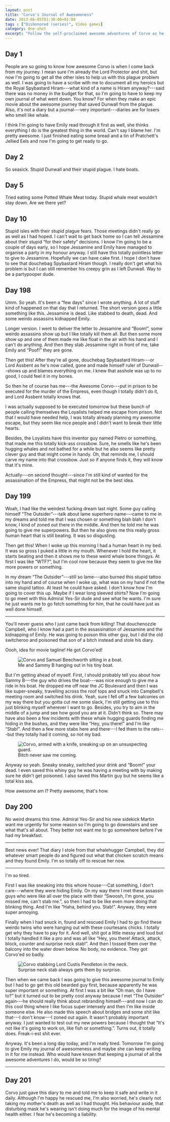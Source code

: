 ```yaml
---
layout: post
title: "Corvo's Journal of Awesomeness"
date: 2013-06-05T01:30:00+01:00
tags : ["Dishonored (series)", Video games]
category: One-shot
excerpt: "Follow the self-proclaimed awesome adventures of Corvo as he stabs his way through Dunwall, seeking revenge for those who dissed his honour in Dishonored, a stealth action adventure game originally released in 2012, that I just got to on my to-play list."
---
```

## Day 1
People are so going to know how awesome Corvo is when I come back from my journey. I mean sure I'm already the Lord Protector and shit, but now I'm going to get all the other isles to help us with this plague problem as well. I was going to have a scribe with me to document all my heroics but the Royal Spybastard Hiram---what kind of a name is Hiram anyway?---said there was no money in the budget for that, so I'm going to have to keep my own journal of what went down. You know? For when they make an epic movie about the awesome journey that saved Dunwall from the plague. Also, it's not a diary but a journal---very important---diaries are for losers who smell like whale.

I think I'm going to have Emily read through it first as well, she thinks everything I do is the greatest thing in the world. Can't say I blame her. I'm pretty awesome. I just finished eating some bread and a tin of Pratchett's Jellied Eels and now I'm going to get ready to go.

## Day 2
So seasick. Stupid Dunwall and their stupid plague. I hate boats.

## Day 5
Tried eating some Potted Whale Meat today. Stupid whale meat wouldn't stay down. Are we there yet?

## Day 10
Stupid isles with their stupid plague fears. Those meetings didn't really go as well as I had hoped. I can't wait to get back home so I can tell Jessamine about their stupid “for their safety” decisions. I know I'm going to be a couple of days early, so I hope Jessamine and Emily have managed to organise a party in my honour anyway. I still have this totally pointless letter to give to Jessamine. Hopefully we can have cake first. I hope I don't have to see that douchebag Spybastard Hiram though. I really don't get what his problem is but I can still remember his creepy grin as I left Dunwall. Way to be a partypooper dude.

## Day 198
Umm. So yeah. It's been a “few days” since I wrote anything. A lot of stuff kind of happened on that day that I returned. The short version goes a little something like this. Jessamine is dead. Like stabbed to death, dead. And some weirdo assassins kidnapped Emily.

Longer version. I went to deliver the letter to Jessamine and “Boom!”, some weirdo assassins show up but I like totally kill them all. But then some more show up and one of them made me like float in the air with his hand and I can't do anything. And then they stab Jessamine right in front of me, take Emily and “Poof!” they are gone.

Then get this! After they're all gone, douchebag Spybastard Hiram---or Lord Assbent as he's now called, gone and made himself ruler of Dunwall---shows up and blames everything on me. I knew that asshole was up to no good, I could feel it in my bones.

<p data-pullquote="Jessamine is dead. Like stabbed to death, dead."></p>

So then he of course has me---the Awesome Corvo---put in prison to be executed for the murder of the Empress, even though I totally didn't do it, and Lord Assbent totally knows that.

I was actually supposed to be executed tomorrow but these bunch of people calling themselves the Loyalists helped me escape from prison. Not that I would have needed help, I was totally already planning my awesome escape, but they seem like nice people and I didn't want to break their little hearts.

Besides, the Loyalists have this inventor guy named Pietro or something, that made me this totally kick-ass crossbow. Sure, he smells like he's been hugging whales and not bathed for a while but he also seems like pretty clever guy and that might come in handy. Oh, that reminds me, I should carve my name into that crossbow. Just so if anyone finds it, they will know that it's mine.

Actually---on second thought---since I'm still kind of wanted for the assassination of the Empress, that might not be the best idea.

## Day 199
Woah, I had like the weirdest fucking dream last night. Some guy calling himself “The Outsider”---talk about lame superhero name---came to me in my dreams and told me that I was chosen or something blah blah I don't know, I kind of zoned out there in the middle. And then he told me he was going to give me superpowers. But then he also gives me this really gross human heart that is still beating. It was so disgusting.

Then get this! When I woke up this morning I had a human heart in my bed. It was so gross I puked a little in my mouth. Whenever I hold the heart, it starts beating and then it shows me to these weird whale bone thingys. At first I was like “WTF?”, but I'm cool now because they seem to give me like more powers or something.

In my dream “The Outsider”---still so lame---also burned this stupid tattoo into my hand and of course when I woke up, what was on my hand if not the same stupid tattoo. At least he could have asked. I don't know how I'm going to cover this up. Maybe if I wear long sleeved shirts? Now I'm going to go meet with this Admiral Yes-Sir dude and see what he wants. I'm sure he just wants me to go fetch something for him, that he could have just as well done himself.

***

You'll never guess who I just came back from killing! That douchenozzle Campbell, who I know had a part in the assassination of Jessamine and the kidnapping of Emily. He was going to poison this other guy, but I did the old switcheroo and poisoned that son of a bitch instead and stole his diary.

Oooh, idea for movie tagline! He got Corvo'ed!

<figure>
	<img class="js-lazy-load" data-original="/assets/posts/2013/june/corvos-journal-of-awesomeness/me-and-sammy-b-chilling.jpg" alt="Corvo and Samuel Beechworth sitting in a boat.">
	<figcaption>Me and Sammy B hanging out in his tiny boat.</figcaption>
</figure>

But I'm getting ahead of myself. First, I should probably tell you about how Sammy B---the guy who drives the boat---was nice enough to give me a ride in his boat. He dropped me off near the JC Boulevard and then I was like super-sneaky, travelling across the roof tops and snuck into Campbell's meeting room and switched his drink. Yeah, sure I fell off a few balconies on my way there but you gotta cut me some slack, I'm still getting use to this just blinking myself wherever I want to go. Besides, you try to aim in the middle of a jump and see how good you are at it. Didn't think so. There may have also been a few incidents with these whale hugging guards finding me hiding in the bushes, and they were like “Hey, you there!” and I'm like “Stab!”. And then a few more stabs here and there---I fed them to the rats---but they totally had it coming, so not my bad.

<figure>
	<img class="js-lazy-load" data-original="/assets/posts/2013/june/corvos-journal-of-awesomeness/bitch-never-saw-me-coming.jpg" alt="Corvo, armed with a knife, sneaking up on an unsuspecting guard.">
	<figcaption>Bitch never saw me coming.</figcaption>
</figure>

Anyway so yeah. Sneaky sneaky, switched your drink and “Boom!” your dead. I even saved this whiny guy he was having a meeting with by making sure he didn't get poisoned. I also saved this Martin guy but he seems like a total kiss ass.

How awesome am I? Pretty awesome, that's how.

## Day 200
No weird dreams this time. Admiral Yes-Sir and his new sidekick Martin want me urgently for some reason so I'm going to go downstairs and see what that's all about. They better not want me to go somewhere before I've had my breakfast.

***

Best news ever! That diary I stole from that whalehugger Campbell, they did whatever smart people do and figured out what that chicken scratch means and they found Emily. I'm so totally off to rescue her now.

***

I'm so tired.

First I was like sneaking into this whore house---Cat something, I don't care---where they were hiding Emily. On my way there I met these assassin guys who were like all over the place with their “Swoosh, I'm gone, you missed me, can't stab me.”, so then I had to be like even more doing that blinking thing. And I'm like “Haha, behind you. Stab!”. Anyway, they were super annoying.

Finally when I had snuck in, found and rescued Emily I had to go find these weirdo twins who were hanging out with these courtesans chicks. I totally get why they have to pay for it. And well, shit got a little messy and loud but I totally handled it like a pro and was all like “Hey, you there! Attack, attack, block, counter and surprise neck stab!”. And then I tossed them over the balcony into the water down below. No body, no evidence. They got Corvo'ed so badly.

<figure>
	<img class="js-lazy-load" data-original="/assets/posts/2013/june/corvos-journal-of-awesomeness/surprise-neck-stab.jpg" alt="Corvo stabbing Lord Custis Pendleton in the neck.">
	<figcaption>Surprise neck stab always gets them by surprise.</figcaption>
</figure>

Then when we came back I was going to give this awesome journal to Emily but I had to go get this old bearded guy first, because apparently he was super important or something. At first I was a bit like “Oh man, do I have to?” but it turned out to be pretty cool anyway because I met “The Outsider” again---he should really think about rebranding himself---and now I can do this cool thing where I like focus super intensely and then I'm like inside someone else. He also made this speech about bridges and some shit like that---I don't know---I zoned out again. It wasn't probably important anyway. I just wanted to test out my new powers because I thought that “It's not like it's going to work on, like fish or something.”. Turns out, it totally does. Freak-i-est shit ever.

Anyway. It's been a long day today, and I'm really tired. Tomorrow I'm going to give Emily my journal of awesomeness and maybe she can keep writing in it for me instead. Who would have known that keeping a journal of all the awesome adventures I do, would be so tiring?

***

## Day 201
Corvo just gave this diary to me and told me to keep it safe and write in it daily. Although I'm happy he rescued me, I'm also worried, he's clearly not taking my mother's death as well as I had thought. His behaviour aside, that disturbing mask he's wearing isn't doing much for the image of his mental health either. I fear he's becoming a liability. 
